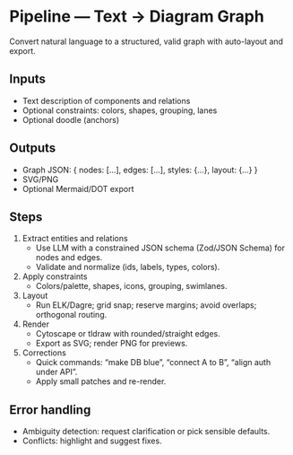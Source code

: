 # Pipeline — Text → Diagram Graph

Convert natural language to a structured, valid graph with auto-layout and export.

## Inputs
- Text description of components and relations
- Optional constraints: colors, shapes, grouping, lanes
- Optional doodle (anchors)

## Outputs
- Graph JSON: { nodes: [...], edges: [...], styles: {...}, layout: {...} }
- SVG/PNG
- Optional Mermaid/DOT export

## Steps
1) Extract entities and relations
   - Use LLM with a constrained JSON schema (Zod/JSON Schema) for nodes and edges.
   - Validate and normalize (ids, labels, types, colors).
2) Apply constraints
   - Colors/palette, shapes, icons, grouping, swimlanes.
3) Layout
   - Run ELK/Dagre; grid snap; reserve margins; avoid overlaps; orthogonal routing.
4) Render
   - Cytoscape or tldraw with rounded/straight edges.
   - Export as SVG; render PNG for previews.
5) Corrections
   - Quick commands: “make DB blue”, “connect A to B”, “align auth under API”.
   - Apply small patches and re-render.

## Error handling
- Ambiguity detection: request clarification or pick sensible defaults.
- Conflicts: highlight and suggest fixes.
